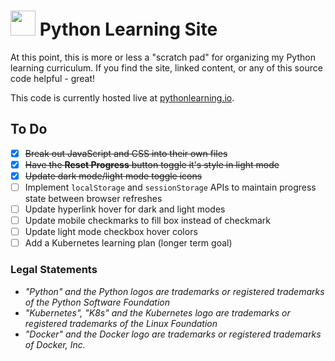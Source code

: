 <h1><img src="https://upload.wikimedia.org/wikipedia/commons/1/1f/Python_logo_01.svg" height="40px"> Python Learning Site</h1>

At this point, this is more or less a "scratch pad" for organizing my Python learning curriculum. If you find the site, linked content, or any of this source code helpful - great!

This code is currently hosted live at [pythonlearning.io](https://www.pythonlearning.io/).

## To Do

- [x] ~~Break out JavaScript and CSS into their own files~~
- [x] ~~Have the **Reset Progress** button toggle it's style in light mode~~
- [x] ~~Update dark mode/light mode toggle icons~~
- [ ] Implement `localStorage` and `sessionStorage` APIs to maintain progress state between browser refreshes
- [ ] Update hyperlink hover for dark and light modes
- [ ] Update mobile checkmarks to fill box instead of checkmark
- [ ] Update light mode checkbox hover colors
- [ ] Add a Kubernetes learning plan (longer term goal)

### Legal Statements

- _"Python" and the Python logos are trademarks or registered trademarks of the Python Software Foundation_
- _"Kubernetes", "K8s" and the Kubernetes logo are trademarks or registered trademarks of the Linux Foundation_
- _"Docker" and the Docker logo are trademarks or registered trademarks of Docker, Inc._
